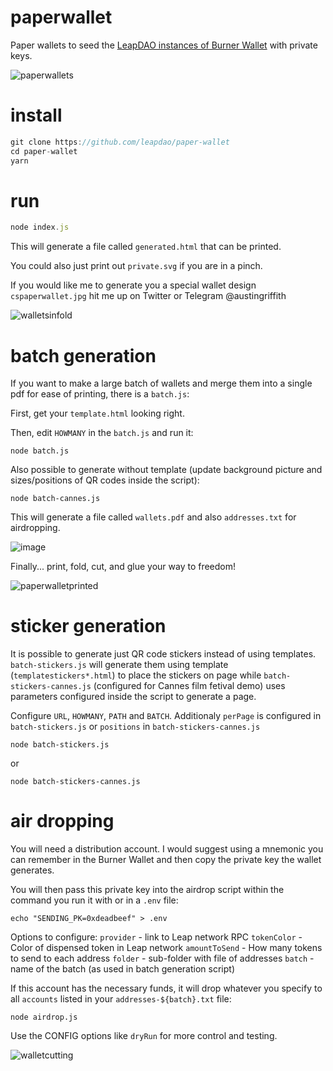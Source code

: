 # paperwallet
Paper wallets to seed the [LeapDAO instances of Burner Wallet](https://github.com/leapdao/burner-wallet) with private keys.


![paperwallets](https://user-images.githubusercontent.com/659301/57143331-eda8fe80-6dbe-11e9-8218-5b0223f31bd6.jpg)

# install
```javascript
git clone https://github.com/leapdao/paper-wallet
cd paper-wallet
yarn
```

# run
```javascript
node index.js
```

This will generate a file called `generated.html` that can be printed.

You could also just print out `private.svg` if you are in a pinch.

If you would like me to generate you a special wallet design `cspaperwallet.jpg` hit me up on Twitter or Telegram @austingriffith

![walletsinfold](https://user-images.githubusercontent.com/2653167/51705218-3ab75080-1fd8-11e9-9495-66458938d9f9.jpg)


# batch generation

If you want to make a large batch of wallets and merge them into a single pdf for ease of printing, there is a `batch.js`:

First, get your `template.html` looking right.

Then, edit `HOWMANY` in the `batch.js` and run it:
```
node batch.js
```
Also possible to generate without template (update background picture and sizes/positions of QR codes inside the script):
```
node batch-cannes.js
```

This will generate a file called `wallets.pdf` and also `addresses.txt` for airdropping.

![image](https://user-images.githubusercontent.com/2653167/55583840-18306a80-56e0-11e9-80ef-16d177b415fa.png)

Finally... print, fold, cut, and glue your way to freedom!

![paperwalletprinted](https://user-images.githubusercontent.com/2653167/55584775-48790880-56e2-11e9-93b6-4034c2b0ff5d.jpg)

# sticker generation

It is possible to generate just QR code stickers instead of using templates. `batch-stickers.js` will generate them using template (`templatestickers*.html`) to place the stickers on page while `batch-stickers-cannes.js` (configured for Cannes film fetival demo) uses parameters configured inside the script to generate a page. 

Configure `URL`, `HOWMANY`, `PATH` and `BATCH`. Additionaly `perPage` is configured in `batch-stickers.js` or `positions` in `batch-stickers-cannes.js`

```
node batch-stickers.js
```
or

```
node batch-stickers-cannes.js
```


# air dropping

You will need a distribution account. I would suggest using a mnemonic you can remember in the Burner Wallet and then copy the private key the wallet generates. 

You will then pass this private key into the airdrop script within the command you run it with or in a `.env` file:

```
echo "SENDING_PK=0xdeadbeef" > .env
```

Options to configure:
`provider` - link to Leap network RPC
`tokenColor` - Color of dispensed token in Leap network
`amountToSend` - How many tokens to send to each address
`folder` - sub-folder with file of addresses
`batch` - name of the batch (as used in batch generation script)

If this account has the necessary funds, it will drop whatever you specify to all `accounts` listed in your `addresses-${batch}.txt` file:
```
node airdrop.js
```

Use the CONFIG options like `dryRun` for more control and testing.

![walletcutting](https://user-images.githubusercontent.com/2653167/51705234-4440b880-1fd8-11e9-93ed-93338376cfdc.jpg)



